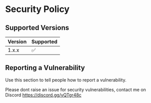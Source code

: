 # Security Policy

## Supported Versions


| Version | Supported          |
| ------- | ------------------ |
| 1.x.x   | :white_check_mark: |


## Reporting a Vulnerability

Use this section to tell people how to report a vulnerability.

Please dont raise an issue for security vulnerabilities, contact me on Discord https://discord.gg/yQTgr48c
